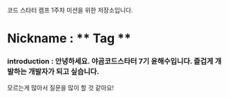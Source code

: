 코드 스타터 캠프 1주차 미션을 위한 저장소입니다.
# Nickname : ** Tag **
### introduction : 안녕하세요. 야곰코드스타터 7기 윤해수입니다. 즐겁게 개발하는 개발자가 되고 싶습니다.
 모르는게 많아서 질문을 많이 할 것 같아요!
